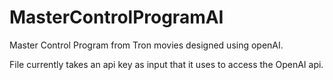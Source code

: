 # MasterControlProgramAI
Master Control Program from Tron movies designed using openAI. 

File currently takes an api key as input that it uses to access the OpenAI api.
